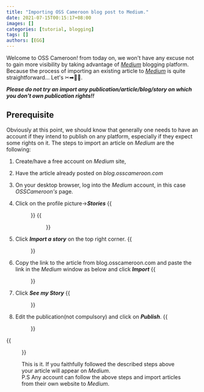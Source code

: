 ```yaml
---
title: "Importing OSS Cameroon blog post to Medium."
date: 2021-07-15T00:15:17+08:00
images: []
categories: [tutorial, blogging]
tags: []
authors: [EGG]
---
```


Welcome to OSS Cameroon! from today on, we won't have any excuse not to gain more visibility by taking advantage of [*Medium*](https://medium.com) blogging platform.
Because the process of importing an existing article to [*Medium*](https://medium.com/) is quite straightforward... Let's ✂➡🏃💨.

***Please do not try an import any publication/article/blog/story on which you don't own  publication rights!!***

## Prerequisite
Obviously at this point, we should know that generally one needs to have an account if they intend to publish on any platform, especially if they expect some rights on it. The steps to import an article on *Medium* are the following:
1. Create/have a free account on *Medium* site,
2. Have the article already posted on *blog.osscameroon.com*
3. On your desktop browser, log into the *Medium* account, in this case *OSSCameroon's* page.
4. Click on the profile picture->***Stories***
{{<figure src="/how_to_import_to_medium/profile_picture.jpg" alt="Medium profile picture">}}
{{<figure src="/how_to_import_to_medium/profile_picture_stories.jpg" alt="Medium profile picture">}}

5. Click **_Import a story_** on the top right corner.
{{<figure src="/how_to_import_to_medium/profile_import_story.jpg" alt="Medium profile pciture">}}
6. Copy the link to the article from blog.osscameroon.com and paste the link in the *Medium* window as below and click ***Import***
{{<figure src="/how_to_import_to_medium/profile_import_story_final.jpg" alt="Medium profile pciture">}}
7. Click **_See my Story_**
{{<figure src="/how_to_import_to_medium/profile_see_story.jpg" alt="Medium profile picture">}}
8. Edit the publication(not compulsory) and click on ***Publish***.
{{<figure src="/how_to_import_to_medium/profile_publish_story.jpg" alt="Medium profile picture">}}



{{<figure src="/how_to_import_to_medium/et_voila.webp">}}

This is it. If you faithfully followed the described steps above your article will appear on *Medium*.\
P.S Any account can follow the above steps and import articles from their own website to *Medium*.


